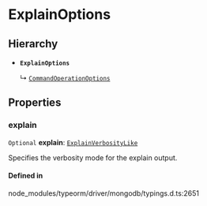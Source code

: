 # ExplainOptions

## Hierarchy

- **`ExplainOptions`**

  ↳ [`CommandOperationOptions`](CommandOperationOptions.md)

## Properties

### explain

 `Optional` **explain**: [`ExplainVerbosityLike`](../index.md#explainverbositylike)

Specifies the verbosity mode for the explain output.

#### Defined in

node_modules/typeorm/driver/mongodb/typings.d.ts:2651

